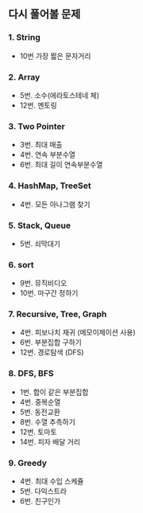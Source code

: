 ## 다시 풀어볼 문제

### 1. String
- 10번 가장 짧은 문자거리

### 2. Array
- 5번. 소수(에라토스테네 체)
- 12번. 멘토링 

### 3. Two Pointer
- 3번. 최대 매출
- 4번. 연속 부분수열
- 6번. 최대 길이 연속부분수열 

### 4. HashMap, TreeSet
- 4번. 모든 아나그램 찾기

### 5. Stack, Queue
- 5번. 쇠막대기

### 6. sort
- 9번. 뮤직비디오
- 10번. 마구간 정하기

### 7. Recursive, Tree, Graph
- 4번. 피보나치 재귀 (메모이제이션 사용)
- 6번. 부분집합 구하기
- 12번. 경로탐색 (DFS)

### 8. DFS, BFS
- 1번. 합이 같은 부분집합
- 4번. 중복순열
- 5번. 동전교환
- 8번. 수열 추측하기
- 12번. 토마토
- 14번. 피자 배달 거리

### 9. Greedy
- 4번. 최대 수입 스케쥴
- 5번. 다익스트라
- 6번. 친구인가